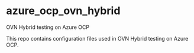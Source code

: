 # azure_ocp_ovn_hybrid
OVN Hybrid testing on Azure OCP

This repo contains configuration files used in OVN Hybrid testing on Azure OCP.
